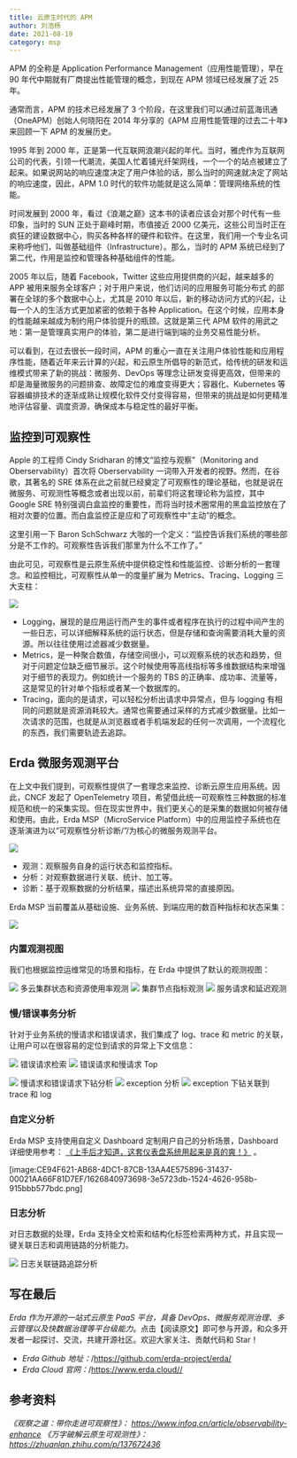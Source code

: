 ```yaml
---
title: 云原生时代的 APM
author: 刘浩杨
date: 2021-08-19
category: msp
---
```



APM 的全称是 Application Performance Management（应用性能管理），早在 90 年代中期就有厂商提出性能管理的概念，到现在 APM 领域已经发展了近 25 年。

通常而言，APM 的技术已经发展了 3 个阶段，在这里我们可以通过前蓝海讯通（OneAPM）创始人何晓阳在 2014 年分享的《APM 应用性能管理的过去二十年》来回顾一下 APM 的发展历史。

1995 年到 2000 年，正是第一代互联网浪潮兴起的年代。当时，雅虎作为互联网公司的代表，引领一代潮流，美国人忙着铺光纤架网线，一个一个的站点被建立了起来。如果说网站的响应速度决定了用户体验的话，那么当时的网速就决定了网站的响应速度，因此，APM 1.0 时代的软件功能就是这么简单：管理网络系统的性能。

时间发展到 2000 年，看过《浪潮之巅》这本书的读者应该会对那个时代有一些印象，当时的 SUN 正处于巅峰时期，市值接近 2000 亿美元，这些公司当时正在疯狂的建设数据中心，购买各种各样的硬件和软件。在这里，我们用一个专业名词来称呼他们，叫做基础组件（Infrastructure）。那么，当时的 APM 系统已经到了第二代，作用是监控和管理各种基础组件的性能。

2005 年以后，随着 Facebook，Twitter 这些应用提供商的兴起，越来越多的 APP 被用来服务全球客户；对于用户来说，他们访问的应用服务可能分布式 的部署在全球的多个数据中心上，尤其是 2010 年以后，新的移动访问方式的兴起，让每一个人的生活方式更加紧密的依赖于各种 Application。在这个时候，应用本身的性能越来越成为制约用户体验提升的瓶颈。这就是第三代 APM 软件的用武之地：第一是管理真实用户的体验，第二是进行端到端的业务交易性能分析。

可以看到，在过去很长一段时间，APM 的重心一直在关注用户体验性能和应用程序性能，随着近年来云计算的兴起，和云原生所倡导的新范式，给传统的研发和运维模式带来了新的挑战：微服务、DevOps 等理念让研发变得更高效，但带来的却是海量微服务的问题排查、故障定位的难度变得更大；容器化、Kubernetes 等容器编排技术的逐渐成熟让规模化软件交付变得容易，但带来的挑战是如何更精准地评估容量、调度资源，确保成本与稳定性的最好平衡。

## 监控到可观察性


Apple 的工程师 Cindy Sridharan 的博文“监控与观察”（Monitoring and Oberservability）首次将 Oberservability 一词带入开发者的视野。然而，在谷歌，其著名的 SRE 体系在此之前就已经奠定了可观察性的理论基础，也就是说在微服务、可观测性等概念或者出现以前，前辈们将这套理论称为监控，其中 Google SRE 特别强调白盒监控的重要性，而将当时技术圈常用的黑盒监控放在了相对次要的位置。而白盒监控正是应和了可观察性中“主动”的概念。

这里引用一下 Baron SchSchwarz 大咖的一个定义：“监控告诉我们系统的哪些部分是不工作的。可观察性告诉我们那里为什么不工作了。”

由此可见，可观察性是云原生系统中提供稳定性和性能监控、诊断分析的一套理念。和监控相比，可观察性从单一的度量扩展为 Metrics、Tracing、Logging 三大支柱：

![](https://terminus-paas.oss-cn-hangzhou.aliyuncs.com/paas-doc/2021/08/24/d1605f6f-0048-4ed3-b20a-c267c7fdafbc.png)


* Logging，展现的是应用运行而产生的事件或者程序在执行的过程中间产生的一些日志，可以详细解释系统的运行状态，但是存储和查询需要消耗大量的资源。所以往往使用过滤器减少数据量。
* Metrics，是一种聚合数值，存储空间很小，可以观察系统的状态和趋势，但对于问题定位缺乏细节展示。这个时候使用等高线指标等多维数据结构来增强对于细节的表现力。例如统计一个服务的 TBS 的正确率、成功率、流量等，这是常见的针对单个指标或者某一个数据库的。
* Tracing，面向的是请求，可以轻松分析出请求中异常点，但与 logging 有相同的问题就是资源消耗较大。通常也需要通过采样的方式减少数据量。比如一次请求的范围，也就是从浏览器或者手机端发起的任何一次调用，一个流程化的东西，我们需要轨迹去追踪。


## Erda 微服务观测平台


在上文中我们提到，可观察性提供了一套理念来监控、诊断云原生应用系统。因此，CNCF 发起了 OpenTelemetry 项目，希望借此统一可观察性三种数据的标准规范和统一的采集实现。但在现实世界中，我们更关心的是采集的数据如何被存储和使用。由此，Erda MSP（MicroService Platform）中的应用监控子系统也在逐渐演进为以“可观察性分析诊断/”/为核心的微服务观测平台。


![](https://terminus-paas.oss-cn-hangzhou.aliyuncs.com/paas-doc/2021/08/24/25fc5192-1a8b-4215-bc67-f55f38f7c2b5.jpg)


* 观测：观察服务自身的运行状态和监控指标。
* 分析：对观察数据进行关联、统计、加工等。
* 诊断：基于观察数据的分析结果，描述出系统异常的直接原因。

Erda MSP 当前覆盖从基础设施、业务系统、到端应用的数百种指标和状态采集：

![](https://terminus-paas.oss-cn-hangzhou.aliyuncs.com/paas-doc/2021/08/24/86eeec94-59e0-4ab7-81ef-fa6990c6a012.png)
### 内置观测视图


我们也根据监控运维常见的场景和指标，在 Erda 中提供了默认的观测视图：

![](https://terminus-paas.oss-cn-hangzhou.aliyuncs.com/paas-doc/2021/08/24/ccc0acb9-0245-4d31-bcc0-0214c9e90fcd.png)
多云集群状态和资源使用率观测
![](https://terminus-paas.oss-cn-hangzhou.aliyuncs.com/paas-doc/2021/08/24/69bc3494-0a35-441f-bce4-679b3b167870.png)
集群节点指标观测
![](https://terminus-paas.oss-cn-hangzhou.aliyuncs.com/paas-doc/2021/08/24/99dd6e8a-2f26-4fef-88e2-c9190c66cd66.png)
服务请求和延迟观测
### 慢/错误事务分析


针对于业务系统的慢请求和错误请求，我们集成了 log、trace 和 metric 的关联，让用户可以在很容易的定位到请求的异常上下文信息：

![](https://terminus-paas.oss-cn-hangzhou.aliyuncs.com/paas-doc/2021/08/24/2e691e45-a8b2-432c-8e31-866ff05ba2a8.png)
错误请求检索
![](https://terminus-paas.oss-cn-hangzhou.aliyuncs.com/paas-doc/2021/08/24/81fd25ea-ac56-4bbb-abb8-d94cbebd3c79.png)
错误请求和慢请求 Top

![](https://terminus-paas.oss-cn-hangzhou.aliyuncs.com/paas-doc/2021/08/24/cc2deb4c-8e6b-4ceb-82b2-15c6ff8118f8.png)
慢请求和错误请求下钻分析
![](https://terminus-paas.oss-cn-hangzhou.aliyuncs.com/paas-doc/2021/08/24/8b607fc8-daf5-4c98-8fe4-03a10f751896.png)
exception 分析
![](https://terminus-paas.oss-cn-hangzhou.aliyuncs.com/paas-doc/2021/08/24/b14deec4-3fe9-4117-b68f-965477fb0ea0.png)
exception 下钻关联到 trace 和 log
### 自定义分析


Erda MSP 支持使用自定义 Dashboard 定制用户自己的分析场景，Dashboard 详细使用参考： [《上手后才知道，这套仪表盘系统用起来是真的爽！》](http://mp.weixin.qq.com/s?__biz=Mzg2MDYzNTAxMw==&mid=2247485052&idx=1&sn=af12b930227bb8b0871816d4151c0bd2&chksm=ce222c96f955a5804ce3a9b032e030d4335ecb7ba7b21aa5fdb193e16344e72bd0c7b8725577&scene=21#wechat_redirect) 。

[image:CE94F621-AB68-4DC1-87CB-13AA4E575896-31437-00021AA66F81D7EF/1626840973698-3e5723db-1524-4626-958b-915bbb577bdc.png]


### 日志分析


对日志数据的处理，Erda 支持全文检索和结构化标签检索两种方式，并且实现一键关联日志和调用链路的分析能力。

![](https://terminus-paas.oss-cn-hangzhou.aliyuncs.com/paas-doc/2021/08/24/7eb4208a-1ad3-436f-a675-00656059361f.png)
日志关联链路追踪分析
## 写在最后


*Erda 作为开源的一站式云原生 PaaS 平台，具备 DevOps、微服务观测治理、多云管理以及快数据治理等平台级能力*。点击【阅读原文】即可参与开源，和众多开发者一起探讨、交流，共建开源社区。欢迎大家关注、贡献代码和 Star！


* *Erda Github 地址：*/https://github.com/erda-project/erda/
* *Erda Cloud 官网：*/https://www.erda.cloud//

## 参考资料
*《观察之道：带你走进可观察性》：*
*https://www.infoq.cn/article/observability-enhance*
*《万字破解云原生可观测性》：*
*https://zhuanlan.zhihu.com/p/137672436*
